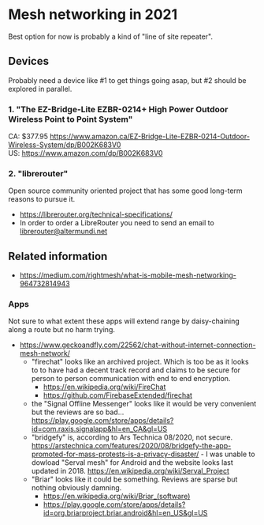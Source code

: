 # Mesh networking in 2021  

Best option for now is probably a kind of "line of site repeater". 

## Devices  

Probably need a device like #1 to get things going asap, but #2 should be explored in parallel.  

### 1. "The EZ-Bridge-Lite EZBR-0214+ High Power Outdoor Wireless Point to Point System"  

CA: $377.95 https://www.amazon.ca/EZ-Bridge-Lite-EZBR-0214-Outdoor-Wireless-System/dp/B002K683V0  
US: https://www.amazon.com/dp/B002K683V0  

### 2. "librerouter"  

Open source community oriented project that has some good long-term reasons to pursue it.

 - https://librerouter.org/technical-specifications/   
 - In order to order a LibreRouter you need to send an email to librerouter@altermundi.net

## Related information  

 - https://medium.com/rightmesh/what-is-mobile-mesh-networking-964732814943  

### Apps  

Not sure to what extent these apps will extend range by daisy-chaining along a route but no harm trying.  
 - https://www.geckoandfly.com/22562/chat-without-internet-connection-mesh-network/  
   - "firechat" looks like an archived project. Which is too be as it looks to to have had a decent track record and claims to be secure for person to person communication with end to end encryption.  
     - https://en.wikipedia.org/wiki/FireChat  
     - https://github.com/FirebaseExtended/firechat   
   - the "Signal Offline Messenger" looks like it would be very convenient but the reviews are so bad... https://play.google.com/store/apps/details?id=com.raxis.signalapp&hl=en_CA&gl=US  
   - "bridgefy" is, according to Ars Technica 08/2020, not secure. https://arstechnica.com/features/2020/08/bridgefy-the-app-promoted-for-mass-protests-is-a-privacy-disaster/      - I was unable to dowload "Serval mesh" for Android and the website looks last updated in 2018. https://en.wikipedia.org/wiki/Serval_Project   
   - "Briar" looks like it could be something. Reviews are sparse but nothing obviously damning.     
     - https://en.wikipedia.org/wiki/Briar_(software)   
     - https://play.google.com/store/apps/details?id=org.briarproject.briar.android&hl=en_US&gl=US   

 
